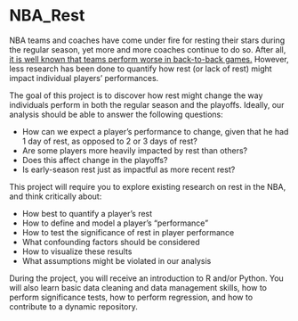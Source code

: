 # NBA_Rest

NBA teams and coaches have come under fire for resting their stars during the regular season, yet more and more coaches continue to do so. After all, [it is well known that teams perform worse in back-to-back games.](https://rotogrinders.com/lessons/nba-back-to-backs-209256) However, less research has been done to quantify how rest (or lack of rest) might impact individual players’ performances.

The goal of this project is to discover how rest might change the way individuals perform in both the regular season and the playoffs. Ideally, our analysis should be able to answer the following questions:
 - How can we expect a player’s performance to change, given that he had 1 day of rest, as opposed to 2 or 3 days of rest?
 - Are some players more heavily impacted by rest than others?
 - Does this affect change in the playoffs?
 - Is early-season rest just as impactful as more recent rest?

This project will require you to explore existing research on rest in the NBA, and think critically about:
 - How best to quantify a player’s rest
 - How to define and model a player’s “performance”
 - How to test the significance of rest in player performance
 - What confounding factors should be considered
 - How to visualize these results
 - What assumptions might be violated in our analysis

During the project, you will receive an introduction to R and/or Python. You will also learn basic data cleaning and data management skills, how to perform significance tests, how to perform regression, and how to contribute to a dynamic repository. 
